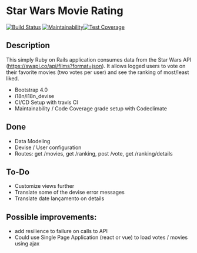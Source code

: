 # Star Wars Movie Rating

[![Build Status](https://travis-ci.org/cesartalves/star-wars-imdb.svg?branch=master)](https://travis-ci.org/cesartalves/star-wars-imdb) [![Maintainability](https://api.codeclimate.com/v1/badges/969571e33b4e32f76f2b/maintainability)](https://codeclimate.com/github/cesartalves/star-wars-imdb/maintainability)[![Test Coverage](https://api.codeclimate.com/v1/badges/969571e33b4e32f76f2b/test_coverage)](https://codeclimate.com/github/cesartalves/star-wars-imdb/test_coverage)

## Description

This simply Ruby on Rails application consumes data from the Star Wars API (https://swapi.co/api/films?format=json).
It allows logged users to vote on their favorite movies (two votes per user) and see the ranking of most/least liked.

-   Bootstrap 4.0
-   i18n/i18n_devise
-   CI/CD Setup with travis CI
-   Maintainability / Code Coverage grade setup with Codeclimate


## Done

- Data Modeling
- Devise / User configuration
- Routes: get /movies, get /ranking, post /vote, get /ranking/details

## To-Do

- Customize views further
- Translate some of the devise error messages 
- Translate date lançamento on details

## Possible improvements:

- add resilience to failure on calls to API
- Could use Single Page Application (react or vue) to load votes / movies using ajax
